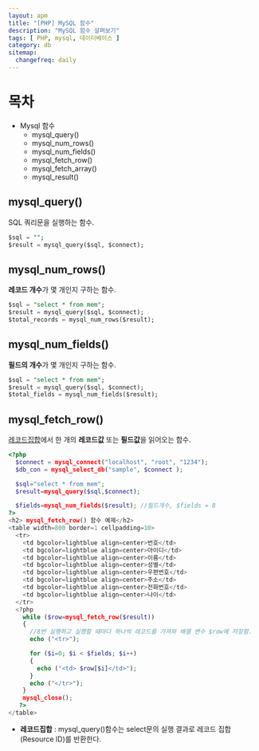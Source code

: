 ```yaml
---
layout: apm
title: "[PHP] MySQL 함수"
description: "MySQL 함수 살펴보기"
tags: [ PHP, mysql, 데이터베이스 ]
category: db
sitemap:
  changefreq: daily
---
```


# 목차
- Mysql 함수
  * mysql_query()
  * mysql_num_rows()
  * mysql_num_fields()
  * mysql_fetch_row()
  * mysql_fetch_array()
  * mysql_result()

## mysql_query()
SQL 쿼리문을 실행하는 함수.
```sql
$sql = "";
$result = mysql_query($sql, $connect);
```

## mysql_num_rows()
**레코드 개수**가 몇 개인지 구하는 함수.
```sql
$sql = "select * from mem";
$result = mysql_query($sql, $connect);
$total_records = mysql_num_rows($result);
```

## mysql_num_fields()
**필드의 개수**가 몇 개인지 구하는 함수.
```sql
$sql = "select * from mem";
$result = mysql_query($sql, $connect);
$total_fields = mysql_num_fields($result);
```

## mysql_fetch_row()
[레코드집합](#레코드집합)에서 한 개의 **레코드값** 또는 **필드값**을 읽어오는 함수.
```php
<?php
  $connect = mysql_connect("localhost", "root", "1234");
  $db_con = mysql_select_db("sample", $connect );

  $sql="select * from mem";
  $result=mysql_query($sql,$connect);

  $fields=mysql_num_fields($result); //필드개수, $fields = 8
?>
<h2> mysql_fetch_row() 함수 예제</h2>
<table width=800 border=1 cellpadding=10>
  <tr>
    <td bgcolor=lightblue align=center>번호</td>
    <td bgcolor=lightblue align=center>아이디</td>
    <td bgcolor=lightblue align=center>이름</td>
    <td bgcolor=lightblue align=center>성별</td>
    <td bgcolor=lightblue align=center>우편번호</td>
    <td bgcolor=lightblue align=center>주소</td>
    <td bgcolor=lightblue align=center>전화번호</td>
    <td bgcolor=lightblue align=center>나이</td>
  </tr>
  <?php
    while ($row=mysql_fetch_row($result))
    {
      //8번 실행하고 실행할 때마다 하나씩 레코드를 가져와 배열 변수 $row에 저장함.
      echo ("<tr>");

      for ($i=0; $i < $fields; $i++)
      {
        echo ("<td> $row[$i]</td>");
      }
      echo ("</tr>");
    }
    mysql_close();
   ?>
</table>
```





<a id="레코드집합"></a>
- **레코드집합** : mysql_query()함수는 select문의 실행 결과로 레코드 집합(Resource ID)를 반환한다.
